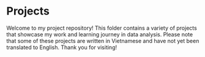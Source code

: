 # Projects
Welcome to my project repository! This folder contains a variety of projects that showcase my work and learning journey in data analysis. Please note that some of these projects are written in Vietnamese and have not yet been translated to English.
Thank you for visiting!

